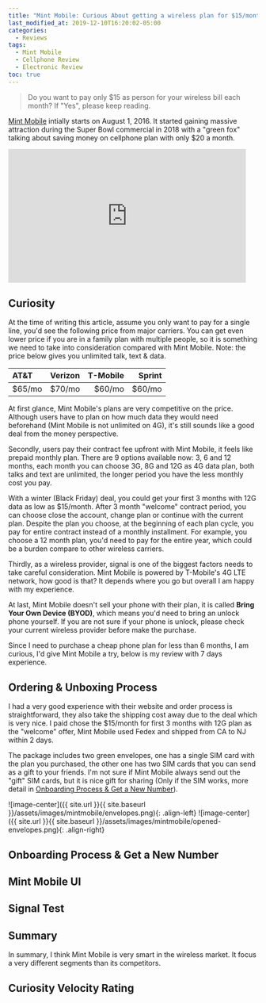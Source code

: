 ```yaml
---
title: "Mint Mobile: Curious About getting a wireless plan for $15/month? Let's review!"
last_modified_at: 2019-12-10T16:20:02-05:00
categories:
  - Reviews
tags:
  - Mint Mobile
  - Cellphone Review
  - Electronic Review
toc: true
---
```

> Do you want to pay only $15 as person for your wireless bill each month? If "Yes", please keep reading.

[Mint Mobile](https://www.mintmobile.com/) intially starts on August 1, 2016. It started gaining massive attraction during the Super Bowl commercial in 2018 with a "green fox" talking about saving money on cellphone plan with only $20 a month.

<iframe width="480" height="270" src="https://www.youtube.com/embed/BN02qXVIfhU" frameborder="0" allow="accelerometer; autoplay; encrypted-media; gyroscope; picture-in-picture" allowfullscreen></iframe>
<br/>

## Curiosity
At the time of writing this article, assume you only want to pay for a single line, you'd see the following price from major carriers. You can get even lower price if you are in a family plan with multiple people, so it is something we need to take into consideration compared with Mint Mobile. Note: the price below gives you unlimited talk, text & data.

|  AT&T  | Verizon | T-Mobile | Sprint |
|:--------|:-------:|--------:|--------:|
| $65/mo  | $70/mo   | $60/mo   | $60/mo  |

At first glance, Mint Mobile's plans are very competitive on the price. Although users have to plan on how much data they would need beforehand (Mint Mobile is not unlimited on 4G), it's still sounds like a good deal from the money perspective. 

Secondly, users pay their contract fee upfront with Mint Mobile, it feels like prepaid monthly plan. There are 9 options available now: 3, 6 and 12 months, each month you can choose 3G, 8G and 12G as 4G data plan, both talks and text are unlimited, the longer period you have the less monthly cost you pay. 

With a winter (Black Friday) deal, you could get your first 3 months with 12G data as low as $15/month. After 3 month "welcome" contract period, you can choose close the account, change plan or continue with the current plan. Despite the plan you choose, at the beginning of each plan cycle, you pay for entire contract instead of a monthly installment. For example, you choose a 12 month plan, you'd need to pay for the entire year, which could be a burden compare to other wireless carriers.

Thirdly, as a wireless provider, signal is one of the biggest factors needs to take careful consideration. Mint Mobile is powered by T-Mobile's 4G LTE network, how good is that? It depends where you go but overall I am happy with my experience.

At last, Mint Mobile doesn't sell your phone with their plan, it is called **Bring Your Own Device (BYOD)**, which means you'd need to bring an unlock phone yourself. If you are not sure if your phone is unlock, please check your current wireless provider before make the purchase.

Since I need to purchase a cheap phone plan for less than 6 months, I am curious, I'd give Mint Mobile a try, below is my review with 7 days experience. 

## Ordering & Unboxing Process
I had a very good experience with their website and order process is straightforward, they also take the shipping cost away due to the deal which is very nice. I paid chose the $15/month for first 3 months with 12G plan as the "welcome" offer, Mint Mobile used Fedex and shipped from CA to NJ within 2 days.

The package includes two green envelopes, one has a single SIM card with the plan you purchased, the other one has two SIM cards that you can send as a gift to your friends. I'm not sure if Mint Mobile always send out the "gift" SIM cards, but it is nice gift for sharing (Only if the SIM works, more detail in [Onboarding Process & Get a New Number](#onboarding-process--get-a-new-number)).

![image-center]({{ site.url }}{{ site.baseurl }}/assets/images/mintmobile/envelopes.png){: .align-left} ![image-center]({{ site.url }}{{ site.baseurl }}/assets/images/mintmobile/opened-envelopes.png){: .align-right}

## Onboarding Process & Get a New Number


## Mint Mobile UI


## Signal Test


## Summary
In summary, I think Mint Mobile is very smart in the wireless market. It focus a very different segments than its competitors.

## Curiosity Velocity Rating

